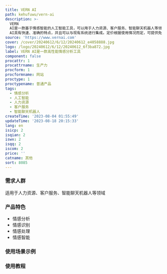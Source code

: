 ```yaml
---
title: VERN AI
path: kehufuwu/vern-ai
description: >-
  VERN
  AI是一款基于情感智能的人工智能工具，可以用于人力资源、客户服务、智能聊天机器人等领域。它能够识别和分析文本中的情感，帮助用户更好地理解和处理情感信息。VERN
  AI具有快速、准确的特点，并且可以与现有系统进行集成。定价根据使用情况而定，可提供免费分析服务。
source: 'https://www.vernai.com'
cover: /cover/20240612/6/12/20240612_e4058888.jpg
logo: /logo/20240612/6/12/20240612_6f3ba872.jpg
label: VERN AI是一款高性能情感分析工具
component: false
procattr: 1
procattrname: 生产力
procform: 1
procformname: 网站
proctype: 1
proctypename: 普通产品
tags:
  - 情感分析
  - 人工智能
  - 人力资源
  - 客户服务
  - 智能聊天机器人
createTime: '2023-08-04 01:55:49'
updateTime: '2023-08-18 20:15:33'
lang: en
isicp: 2
isqian: 2
iswx: 2
isqq: 2
iscom: 2
price: ''
catname: 其他
sort: 8085
---
```




### 需求人群
适用于人力资源、客户服务、智能聊天机器人等领域

### 产品特色
- 情感分析
- 情感识别
- 情感处理
- 情感智能

### 使用场景示例


### 使用教程


  
